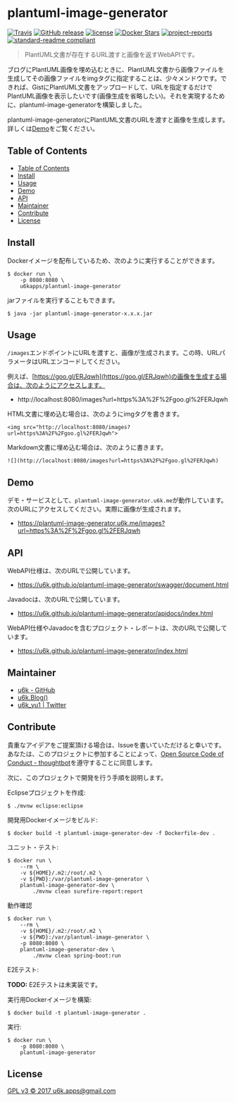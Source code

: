 # plantuml-image-generator

[![Travis](https://img.shields.io/travis/u6k/plantuml-image-generator.svg)](https://travis-ci.org/u6k/plantuml-image-generator)
[![GitHub release](https://img.shields.io/github/release/u6k/plantuml-image-generator.svg)](https://github.com/u6k/plantuml-image-generator/releases)
[![license](https://img.shields.io/github/license/u6k/plantuml-image-generator.svg)](https://github.com/u6k/plantuml-image-generator/blob/master/LICENSE)
[![Docker Stars](https://img.shields.io/docker/stars/u6kapps/plantuml-image-generator.svg)](https://hub.docker.com/r/u6kapps/plantuml-image-generator/)
[![project-reports](https://img.shields.io/badge/site-project--reports-orange.svg)](https://u6k.github.io/plantuml-image-generator/project-reports.html)
[![standard-readme compliant](https://img.shields.io/badge/readme%20style-standard-brightgreen.svg?style=flat-square)](https://github.com/RichardLitt/standard-readme)

> PlantUML文書が存在するURL渡すと画像を返すWebAPIです。

ブログにPlantUML画像を埋め込むときに、PlantUML文書から画像ファイルを生成してその画像ファイルをimgタグに指定することは、少々メンドウです。できれば、GistにPlantUML文書をアップロードして、URLを指定するだけでPlantUML画像を表示したいです(画像生成を省略したい)。それを実現するために、plantuml-image-generatorを構築しました。

plantuml-image-generatorにPlantUML文書のURLを渡すと画像を生成します。詳しくは[Demo](#demo)をご覧ください。

## Table of Contents

<!-- TOC depthFrom:2 -->

- [Table of Contents](#table-of-contents)
- [Install](#install)
- [Usage](#usage)
- [Demo](#demo)
- [API](#api)
- [Maintainer](#maintainer)
- [Contribute](#contribute)
- [License](#license)

<!-- /TOC -->

## Install

Dockerイメージを配布しているため、次のように実行することができます。

```
$ docker run \
    -p 8080:8080 \
    u6kapps/plantuml-image-generator
```

jarファイルを実行することもできます。

```
$ java -jar plantuml-image-generator-x.x.x.jar
```

## Usage

`/images`エンドポイントにURLを渡すと、画像が生成されます。この時、URLパラメータはURLエンコードしてください。

例えば、[https://goo.gl/ERJqwh](https://goo.gl/ERJqwh)の画像を生成する場合は、次のようにアクセスします。

- http://localhost:8080/images?url=https%3A%2F%2Fgoo.gl%2FERJqwh

HTML文書に埋め込む場合は、次のようにimgタグを書きます。

```
<img src="http://localhost:8080/images?url=https%3A%2F%2Fgoo.gl%2FERJqwh">
```

Markdown文書に埋め込む場合は、次のように書きます。

```
![](http://localhost:8080/images?url=https%3A%2F%2Fgoo.gl%2FERJqwh)
```

## Demo

デモ・サービスとして、`plantuml-image-generator.u6k.me`が動作しています。次のURLにアクセスしてください。実際に画像が生成されます。

- https://plantuml-image-generator.u6k.me/images?url=https%3A%2F%2Fgoo.gl%2FERJqwh

## API

WebAPI仕様は、次のURLで公開しています。

- https://u6k.github.io/plantuml-image-generator/swagger/document.html

Javadocは、次のURLで公開しています。

- https://u6k.github.io/plantuml-image-generator/apidocs/index.html

WebAPI仕様やJavadocを含むプロジェクト・レポートは、次のURLで公開しています。

- https://u6k.github.io/plantuml-image-generator/index.html

## Maintainer

- [u6k - GitHub](https://github.com/u6k/)
- [u6k.Blog()](https://blog.u6k.me/)
- [u6k_yu1 | Twitter](https://twitter.com/u6k_yu1)

## Contribute

貴重なアイデアをご提案頂ける場合は、Issueを書いていただけると幸いです。あなたは、このプロジェクトに参加することによって、[Open Source Code of Conduct - thoughtbot](https://thoughtbot.com/open-source-code-of-conduct)を遵守することに同意します。

次に、このプロジェクトで開発を行う手順を説明します。

Eclipseプロジェクトを作成:

```
$ ./mvnw eclipse:eclipse
```

開発用Dockerイメージをビルド:

```
$ docker build -t plantuml-image-generator-dev -f Dockerfile-dev .
```

ユニット・テスト:

```
$ docker run \
    --rm \
    -v ${HOME}/.m2:/root/.m2 \
    -v ${PWD}:/var/plantuml-image-generator \
    plantuml-image-generator-dev \
        ./mvnw clean surefire-report:report
```

動作確認

```
$ docker run \
    --rm \
    -v ${HOME}/.m2:/root/.m2 \
    -v ${PWD}:/var/plantuml-image-generator \
    -p 8080:8080 \
    plantuml-image-generator-dev \
        ./mvnw clean spring-boot:run
```

E2Eテスト:

__TODO:__ E2Eテストは未実装です。

実行用Dockerイメージを構築:

```
$ docker build -t plantuml-image-generator .
```

実行:

```
$ docker run \
    -p 8080:8080 \
    plantuml-image-generator
```

## License

[GPL v3 &copy; 2017 u6k.apps@gmail.com](https://github.com/u6k/plantuml-image-generator/blob/master/LICENSE)
